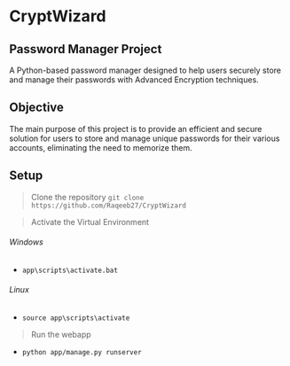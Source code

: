 # CryptWizard
## Password Manager Project

A Python-based password manager designed to help users securely store and manage their passwords with Advanced Encryption techniques.

## Objective

The main purpose of this project is to provide an efficient and secure solution for users to store and manage unique passwords for their various accounts, eliminating the need to memorize them.  

## Setup

> Clone the repository
`git clone https://github.com/Raqeeb27/CryptWizard`

> Activate the Virtual Environment
###### Windows
- `app\scripts\activate.bat`
###### Linux
- `source app\scripts\activate`

> Run the webapp
- `python app/manage.py runserver`
